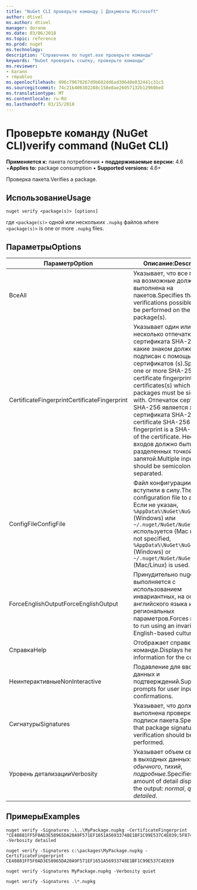 ```yaml
---
title: "NuGet CLI проверьте команду | Документы Microsoft"
author: dtivel
ms.author: dtivel
manager: doronm
ms.date: 03/06/2018
ms.topic: reference
ms.prod: nuget
ms.technology: 
description: "Справочник по nuget.exe проверьте команды"
keywords: "NuGet проверить ссылку, проверьте команды"
ms.reviewer:
- karann
- rmpablos
ms.openlocfilehash: 096c79670267d9b602dd6ad30640e832441c31c5
ms.sourcegitcommit: 74c21b406302288c158e8ae26057132b12960be8
ms.translationtype: MT
ms.contentlocale: ru-RU
ms.lasthandoff: 03/15/2018
---
```

# <a name="verify-command-nuget-cli"></a><span data-ttu-id="2d66a-104">Проверьте команду (NuGet CLI)</span><span class="sxs-lookup"><span data-stu-id="2d66a-104">verify command (NuGet CLI)</span></span>

<span data-ttu-id="2d66a-105">**Применяется к:** пакета потребления &bullet; **поддерживаемые версии:** 4.6 +</span><span class="sxs-lookup"><span data-stu-id="2d66a-105">**Applies to:** package consumption &bullet; **Supported versions:** 4.6+</span></span>

<span data-ttu-id="2d66a-106">Проверка пакета.</span><span class="sxs-lookup"><span data-stu-id="2d66a-106">Verifies a package.</span></span>

## <a name="usage"></a><span data-ttu-id="2d66a-107">Использование</span><span class="sxs-lookup"><span data-stu-id="2d66a-107">Usage</span></span>

```cli
nuget verify <package(s)> [options]
```

<span data-ttu-id="2d66a-108">где `<package(s)>` одной или нескольких `.nupkg` файлов.</span><span class="sxs-lookup"><span data-stu-id="2d66a-108">where `<package(s)>` is one or more `.nupkg` files.</span></span>

## <a name="options"></a><span data-ttu-id="2d66a-109">Параметры</span><span class="sxs-lookup"><span data-stu-id="2d66a-109">Options</span></span>

| <span data-ttu-id="2d66a-110">Параметр</span><span class="sxs-lookup"><span data-stu-id="2d66a-110">Option</span></span> | <span data-ttu-id="2d66a-111">Описание:</span><span class="sxs-lookup"><span data-stu-id="2d66a-111">Description</span></span> |
| --- | --- |
| <span data-ttu-id="2d66a-112">Все</span><span class="sxs-lookup"><span data-stu-id="2d66a-112">All</span></span> | <span data-ttu-id="2d66a-113">Указывает, что все проверки на возможные должна быть выполнена на пакетов.</span><span class="sxs-lookup"><span data-stu-id="2d66a-113">Specifies that all verifications possible should be performed on the package(s).</span></span> |
| <span data-ttu-id="2d66a-114">CertificateFingerprint</span><span class="sxs-lookup"><span data-stu-id="2d66a-114">CertificateFingerprint</span></span> | <span data-ttu-id="2d66a-115">Указывает один или несколько отпечатки сертификата SHA-256, какие знаком должен быть подписан с помощью сертификатов (s).</span><span class="sxs-lookup"><span data-stu-id="2d66a-115">Specifies one or more SHA-256 certificate fingerprints of certificates(s) which signed packages must be signed with.</span></span> <span data-ttu-id="2d66a-116">Отпечаток сертификата SHA-256 является хэш сертификата SHA-256.</span><span class="sxs-lookup"><span data-stu-id="2d66a-116">A certificate SHA-256 fingerprint is a SHA-256 hash of the certificate.</span></span> <span data-ttu-id="2d66a-117">Несколько входов должно быть разделенных точкой с запятой.</span><span class="sxs-lookup"><span data-stu-id="2d66a-117">Multiple inputs should be semicolon separated.</span></span> |
| <span data-ttu-id="2d66a-118">ConfigFile</span><span class="sxs-lookup"><span data-stu-id="2d66a-118">ConfigFile</span></span> | <span data-ttu-id="2d66a-119">Файл конфигурации NuGet вступили в силу.</span><span class="sxs-lookup"><span data-stu-id="2d66a-119">The NuGet configuration file to apply.</span></span> <span data-ttu-id="2d66a-120">Если не указан, `%AppData%\NuGet\NuGet.Config` (Windows) или `~/.nuget/NuGet/NuGet.Config` используется (Mac и Linux).</span><span class="sxs-lookup"><span data-stu-id="2d66a-120">If not specified, `%AppData%\NuGet\NuGet.Config` (Windows) or `~/.nuget/NuGet/NuGet.Config` (Mac/Linux) is used.</span></span>|
| <span data-ttu-id="2d66a-121">ForceEnglishOutput</span><span class="sxs-lookup"><span data-stu-id="2d66a-121">ForceEnglishOutput</span></span> | <span data-ttu-id="2d66a-122">Принудительно nuget.exe выполняется с использованием инвариантных, на основе английского языка и региональных параметров.</span><span class="sxs-lookup"><span data-stu-id="2d66a-122">Forces nuget.exe to run using an invariant, English-based culture.</span></span> |
| <span data-ttu-id="2d66a-123">Справка</span><span class="sxs-lookup"><span data-stu-id="2d66a-123">Help</span></span> | <span data-ttu-id="2d66a-124">Отображает справку по команде.</span><span class="sxs-lookup"><span data-stu-id="2d66a-124">Displays help information for the command.</span></span> |
| <span data-ttu-id="2d66a-125">Неинтерактивные</span><span class="sxs-lookup"><span data-stu-id="2d66a-125">NonInteractive</span></span> | <span data-ttu-id="2d66a-126">Подавление для ввода данных и подтверждений.</span><span class="sxs-lookup"><span data-stu-id="2d66a-126">Suppresses prompts for user input or confirmations.</span></span> |
| <span data-ttu-id="2d66a-127">Сигнатуры</span><span class="sxs-lookup"><span data-stu-id="2d66a-127">Signatures</span></span> | <span data-ttu-id="2d66a-128">Указывает, что должна быть выполнена проверка подписи пакета.</span><span class="sxs-lookup"><span data-stu-id="2d66a-128">Specifies that package signature verification should be performed.</span></span> |
| <span data-ttu-id="2d66a-129">Уровень детализации</span><span class="sxs-lookup"><span data-stu-id="2d66a-129">Verbosity</span></span> | <span data-ttu-id="2d66a-130">Указывает объем сведений в выходных данных: *обычного*, *тихий*, *подробные*.</span><span class="sxs-lookup"><span data-stu-id="2d66a-130">Specifies the amount of detail displayed in the output: *normal*, *quiet*, *detailed*.</span></span> |

## <a name="examples"></a><span data-ttu-id="2d66a-131">Примеры</span><span class="sxs-lookup"><span data-stu-id="2d66a-131">Examples</span></span>

```cli
nuget verify -Signatures .\..\MyPackage.nupkg -CertificateFingerprint "CE40881FF5F0AD3E58965DA20A9F571EF1651A56933748E1BF1C99E537C4E039;5F874AAF47BCB268A19357364E7FBB09D6BF9E8A93E1229909AC5CAC865802E2" -Verbosity detailed

nuget verify -Signatures c:\packages\MyPackage.nupkg -CertificateFingerprint CE40881FF5F0AD3E58965DA20A9F571EF1651A56933748E1BF1C99E537C4E039

nuget verify -Signatures MyPackage.nupkg -Verbosity quiet

nuget verify -Signatures .\*.nupkg
```